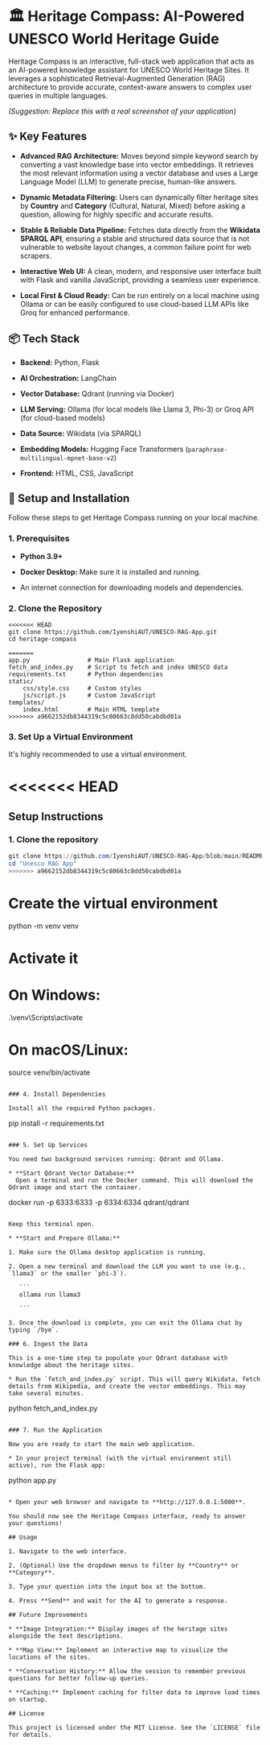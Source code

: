 # 🏛️ Heritage Compass: AI-Powered UNESCO World Heritage Guide

Heritage Compass is an interactive, full-stack web application that acts as an AI-powered knowledge assistant for UNESCO World Heritage Sites. It leverages a sophisticated Retrieval-Augmented Generation (RAG) architecture to provide accurate, context-aware answers to complex user queries in multiple languages.

*(Suggestion: Replace this with a real screenshot of your application)*

## ✨ Key Features

* **Advanced RAG Architecture:** Moves beyond simple keyword search by converting a vast knowledge base into vector embeddings. It retrieves the most relevant information using a vector database and uses a Large Language Model (LLM) to generate precise, human-like answers.

* **Dynamic Metadata Filtering:** Users can dynamically filter heritage sites by **Country** and **Category** (Cultural, Natural, Mixed) before asking a question, allowing for highly specific and accurate results.

* **Stable & Reliable Data Pipeline:** Fetches data directly from the **Wikidata SPARQL API**, ensuring a stable and structured data source that is not vulnerable to website layout changes, a common failure point for web scrapers.

* **Interactive Web UI:** A clean, modern, and responsive user interface built with Flask and vanilla JavaScript, providing a seamless user experience.

* **Local First & Cloud Ready:** Can be run entirely on a local machine using Ollama or can be easily configured to use cloud-based LLM APIs like Groq for enhanced performance.

## 📦 Tech Stack

* **Backend:** Python, Flask

* **AI Orchestration:** LangChain

* **Vector Database:** Qdrant (running via Docker)

* **LLM Serving:** Ollama (for local models like Llama 3, Phi-3) or Groq API (for cloud-based models)

* **Data Source:** Wikidata (via SPARQL)

* **Embedding Models:** Hugging Face Transformers (`paraphrase-multilingual-mpnet-base-v2`)

* **Frontend:** HTML, CSS, JavaScript

## 🚀 Setup and Installation

Follow these steps to get Heritage Compass running on your local machine.

### 1. Prerequisites

* **Python 3.9+**

* **Docker Desktop:** Make sure it is installed and running.

* An internet connection for downloading models and dependencies.

### 2. Clone the Repository

```
<<<<<<< HEAD
git clone https://github.com/IyenshiAUT/UNESCO-RAG-App.git
cd heritage-compass

=======
app.py                # Main Flask application
fetch_and_index.py    # Script to fetch and index UNESCO data
requirements.txt      # Python dependencies
static/
    css/style.css     # Custom styles
    js/script.js      # Custom JavaScript
templates/
    index.html        # Main HTML template
>>>>>>> a9662152db8344319c5c80663c8dd50cabdbd01a
```

### 3. Set Up a Virtual Environment

It's highly recommended to use a virtual environment.

<<<<<<< HEAD
=======
## Setup Instructions

### 1. Clone the repository
```powershell
git clone https://github.com/IyenshiAUT/UNESCO-RAG-App/blob/main/README.md
cd "Unesco RAG App"
>>>>>>> a9662152db8344319c5c80663c8dd50cabdbd01a
```
# Create the virtual environment
python -m venv venv

# Activate it
# On Windows:
.\venv\Scripts\activate
# On macOS/Linux:
source venv/bin/activate

```

### 4. Install Dependencies

Install all the required Python packages.

```
pip install -r requirements.txt

```

### 5. Set Up Services

You need two background services running: Qdrant and Ollama.

* **Start Qdrant Vector Database:**
  Open a terminal and run the Docker command. This will download the Qdrant image and start the container.

  ```
  docker run -p 6333:6333 -p 6334:6334 qdrant/qdrant
  
  ```

  Keep this terminal open.

* **Start and Prepare Ollama:**

  1. Make sure the Ollama desktop application is running.

  2. Open a new terminal and download the LLM you want to use (e.g., `llama3` or the smaller `phi-3`).

     ```
     ollama run llama3
     
     ```

  3. Once the download is complete, you can exit the Ollama chat by typing `/bye`.

### 6. Ingest the Data

This is a one-time step to populate your Qdrant database with knowledge about the heritage sites.

* Run the `fetch_and_index.py` script. This will query Wikidata, fetch details from Wikipedia, and create the vector embeddings. This may take several minutes.

  ```
  python fetch_and_index.py
  
  ```

### 7. Run the Application

Now you are ready to start the main web application.

* In your project terminal (with the virtual environment still active), run the Flask app:

  ```
  python app.py
  
  ```

* Open your web browser and navigate to **http://127.0.0.1:5000**.

You should now see the Heritage Compass interface, ready to answer your questions!

## Usage

1. Navigate to the web interface.

2. (Optional) Use the dropdown menus to filter by **Country** or **Category**.

3. Type your question into the input box at the bottom.

4. Press **Send** and wait for the AI to generate a response.

## Future Improvements

* **Image Integration:** Display images of the heritage sites alongside the text descriptions.

* **Map View:** Implement an interactive map to visualize the locations of the sites.

* **Conversation History:** Allow the session to remember previous questions for better follow-up queries.

* **Caching:** Implement caching for filter data to improve load times on startup.

## License

This project is licensed under the MIT License. See the `LICENSE` file for details.
